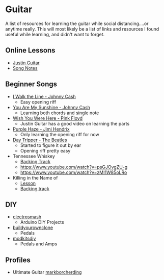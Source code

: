 # Guitar

A list of resources for learning the guitar while social distancing....or anytime really. This will most likely be a list of links and resources I found useful while learning, and didn't want to forget.

## Online Lessons

- [Justin Guitar](https://www.justinguitar.com/)
- [Song Notes](http://playsongnotes.com/)

## Beginner Songs

- [I Walk the Line - Johnny Cash](https://tabs.ultimate-guitar.com/tab/johnny-cash/i-walk-the-line-power-303530)
  - Easy opening riff
- [You Are My Sunshine - Johnny Cash](https://tabs.ultimate-guitar.com/tab/johnny-cash/you-are-my-sunshine-official-2477014)
  - Learning both chords and single note
- [Wish You Were Here - Pink Floyd](https://tabs.ultimate-guitar.com/tab/pink-floyd/wish-you-were-here-official-2412207)
  - Justin Guitar has a good video on learning the parts
- [Purple Haze - Jimi Hendrix](https://tabs.ultimate-guitar.com/tab/jimi-hendrix/purple-haze-official-1934595)
  - Only learning the opening riff for now
- [Day Tripper - The Beatles](https://tabs.ultimate-guitar.com/tab/the-beatles/day-tripper-official-1988433)
  - Started to figure it out by ear
  - Opening riff pretty easy
- Tennessee Whiskey
    - [Backing Track](https://www.youtube.com/watch?v=iKFtc8WcWPs)
    - https://www.youtube.com/watch?v=psGJOvgZU-g
    - https://www.youtube.com/watch?v=zMI1W85oLRo
- Killing in the Name of
    - [Lesson](https://www.youtube.com/watch?v=x9VN57t2IXs&t=307s)
    - [Backing track](https://www.youtube.com/watch?v=cRLXtMIMP8)

## DIY

- [electrosmash](https://www.electrosmash.com/)
  - Arduino DIY Projects
- [buildyourownclone](https://buildyourownclone.com/)
  - Pedals
- [modkitsdiy](https://www.modkitsdiy.com/)
  - Pedals and Amps

## Profiles

- Ultimate Guitar [markborcherding](https://www.ultimate-guitar.com/u/markborcherding)
